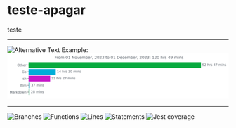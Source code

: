 # teste-apagar

<!--START_SECTION:stack--> 
<!--END_SECTION:stack-->

teste

<!-- [START BADGES] -->
<!-- [END BADGES] -->

---

<img
  src="https://github.com/mayannaoliveira/teste-apagar/blob/master/images/stat.svg"
  alt="Alternative Text"
/>
Example:
<img
  src="https://github.com/avinal/avinal/blob/main/images/stat.svg"
  alt="Avinal WakaTime Activity"
/>

---

![Branches](./badges/coverage-branches.svg)
![Functions](./badges/coverage-functions.svg)
![Lines](./badges/coverage-lines.svg)
![Statements](./badges/coverage-statements.svg)
![Jest coverage](./badges/coverage-jest%20coverage.svg)
